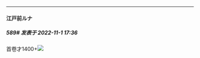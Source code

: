 

*****

####  江戸前ルナ  
##### 589#       发表于 2022-11-1 17:36

首卷才1400+<img src="https://static.saraba1st.com/image/smiley/face2017/135.png" referrerpolicy="no-referrer">


